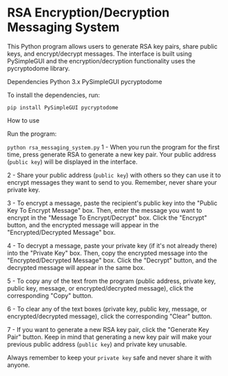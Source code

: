 # RSA Encryption/Decryption Messaging System

This Python program allows users to generate RSA key pairs, share public keys, and encrypt/decrypt messages. The interface is built using PySimpleGUI and the encryption/decryption functionality uses the pycryptodome library.


Dependencies
  Python 3.x
  PySimpleGUI
  pycryptodome


To install the dependencies, run:

`pip install PySimpleGUI pycryptodome`



How to use

Run the program:


`python rsa_messaging_system.py`
1 - When you run the program for the first time, press generate RSA to generate a new key pair. Your public address (`public key`) will be displayed in the interface.

2 - Share your public address (`public key`) with others so they can use it to encrypt messages they want to send to you. Remember, never share your private key.

3 - To encrypt a message, paste the recipient's public key into the "Public Key To Encrypt Message" box. Then, enter the message you want to encrypt in the "Message To Encrypt/Decrypt" box. Click the "Encrypt" button, and the encrypted message will appear in the "Encrypted/Decrypted Message" box.

4 - To decrypt a message, paste your private key (if it's not already there) into the "Private Key" box. Then, copy the encrypted message into the "Encrypted/Decrypted Message" box. Click the "Decrypt" button, and the decrypted message will appear in the same box.

5 - To copy any of the text from the program (public address, private key, public key, message, or encrypted/decrypted message), click the corresponding "Copy" button.

6 - To clear any of the text boxes (private key, public key, message, or encrypted/decrypted message), click the corresponding "Clear" button.

7 - If you want to generate a new RSA key pair, click the "Generate Key Pair" button. Keep in mind that generating a new key pair will make your previous public address (`public key`) and private key unusable.


Always remember to keep your `private key` safe and never share it with anyone.
